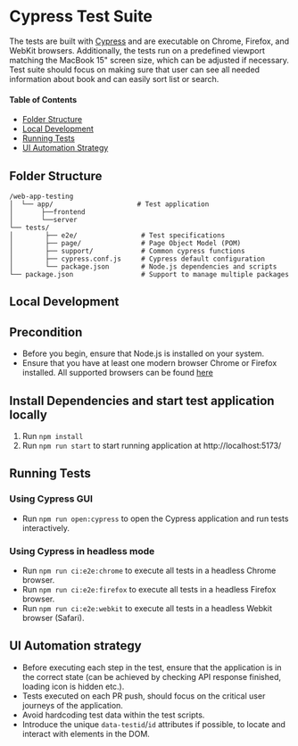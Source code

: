 # Cypress Test Suite

The tests are built with [Cypress](https://www.cypress.io) and are executable on Chrome, Firefox, and WebKit browsers. Additionally, the tests run on a predefined viewport matching the MacBook 15" screen size, which can be adjusted if necessary. Test suite should focus on making sure that user can see all needed information about book and can easily sort list or search. 

#### Table of Contents

- [Folder Structure](#folder-structure)
- [Local Development](#local-development)
- [Running Tests](#running-tests)
- [UI Automation Strategy](#ui-automation-strategy)

## Folder Structure

```
/web-app-testing 
│  └── app/                     # Test application
│       ├──frontend
│       └──server      
└── tests/
│        ├── e2e/                # Test specifications
│        ├── page/               # Page Object Model (POM)
│        ├── support/            # Common cypress functions
│        ├── cypress.conf.js     # Cypress default configuration
│        └── package.json        # Node.js dependencies and scripts
└── package.json                 # Support to manage multiple packages 
```

## Local Development

## Precondition

- Before you begin, ensure that Node.js is installed on your system.
- Ensure that you have at least one modern browser Chrome or Firefox installed. 
  All supported browsers can be found [here](https://docs.cypress.io/app/references/launching-browsers#Browsers)

## Install Dependencies and start test application locally

1. Run `npm install`
2. Run `npm run start` to start running application at http://localhost:5173/

## Running Tests

### Using Cypress GUI

- Run `npm run open:cypress` to open the Cypress application and run tests interactively.

### Using Cypress in headless mode

- Run `npm run ci:e2e:chrome` to execute all tests in a headless Chrome browser.
- Run `npm run ci:e2e:firefox` to execute all tests in a headless Firefox browser.
- Run `npm run ci:e2e:webkit` to execute all tests in a headless Webkit browser (Safari).

## UI Automation strategy

- Before executing each step in the test, ensure that the application is in the correct state (can be achieved by checking API response finished, loading icon is hidden etc.).
- Tests executed on each PR push, should focus on the critical user journeys of the application.
- Avoid hardcoding test data within the test scripts.
- Introduce the unique `data-testid`/`id` attributes if possible, to locate and interact with elements in the DOM.